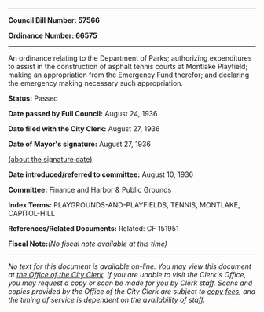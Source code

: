 

********

**Council Bill Number: 57566**
   
**Ordinance Number: 66575**
********

 An ordinance relating to the Department of Parks; authorizing expenditures to assist in the construction of asphalt tennis courts at Montlake Playfield; making an appropriation from the Emergency Fund therefor; and declaring the emergency making necessary such appropriation.

**Status:** Passed
   
**Date passed by Full Council:** August 24, 1936
   
**Date filed with the City Clerk:** August 27, 1936
   
**Date of Mayor's signature:** August 27, 1936
   
[(about the signature date)](/~public/approvaldate.htm)
   
   
   
**Date introduced/referred to committee:** August 10, 1936
   
**Committee:** Finance and Harbor & Public Grounds
   
   
**Index Terms:** PLAYGROUNDS-AND-PLAYFIELDS, TENNIS, MONTLAKE, CAPITOL-HILL

**References/Related Documents:** Related: CF 151951

**Fiscal Note:**_(No fiscal note available at this time)_
********

_No text for this document is available on-line. You may view this document at [the Office of the City Clerk](http://www.seattle.gov/leg/clerk/contactUs.htm). If you are unable to visit the Clerk's Office, you may request a copy or scan be made for you by Clerk staff. Scans and copies provided by the Office of the City Clerk are subject to [copy fees](http://clerk.seattle.gov/~public/clerkfees.htm), and the timing of service is dependent on the availability of staff._

